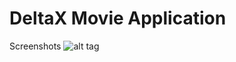 # DeltaX Movie Application

Screenshots
![alt tag](https://github.com/rohitkori/DeltaX/blob/master/DeltaX/Screenshots/movies.PNG)


